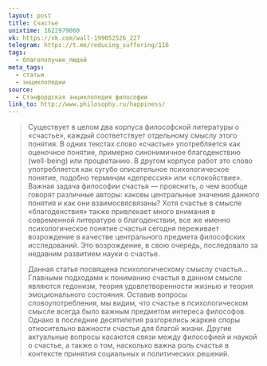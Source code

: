 ```yaml
---
layout: post
title: Счастье
unixtime: 1622979060
vk: https://vk.com/wall-199052526_227
telegram: https://t.me/reducing_suffering/116
tags:
  - благополучие_людей
meta_tags:
  - статьи
  - энциклопедии
source:
  - Стэнфордская энциклопедия философии
link_to: http://www.philosophy.ru/happiness/
---
```

>Существует в целом два корпуса философской литературы о «счастье», каждый соответствует отдельному смыслу этого понятия. В одних текстах слово «счастье» употребляется как оценочное понятие, примерно синонимичное благоденствию (well-being) или процветанию. В другом корпусе работ это слово употребляется как сугубо описательное психологическое понятие, подобно терминам «депрессия» или «спокойствие». Важная задача философии счастья — прояснить, о чем вообще говорят различные авторы: каковы центральные значения данного понятия и как они взаимосвясвязаны? Хотя счастье в смысле «благоденствия» также привлекает много внимания в современной литературе о благоденствии, все же именно психологическое понятие счастья сегодня переживает возрождение в качестве центрального предмета философских исследований. Это возрождение, в свою очередь, последовало за недавним развитием науки о счастье.
>
>Данная статья посвящена психологическому смыслу счастья... Главными подходами к пониманию счастья в данном смысле являются гедонизм, теория удовлетворенности жизнью и теория эмоционального состояния. Оставив вопросы словоупотребления, мы видим, что счастье в психологическом смысле всегда было важным предметом интереса философов. Однако в последние десятилетия разгорелись жаркие споры относительно важности счастья для благой жизни. Другие актуальные вопросы касаются связи между философией и наукой о счастье, а также о том, насколько важна роль счастья в контексте принятия социальных и политических решений.
